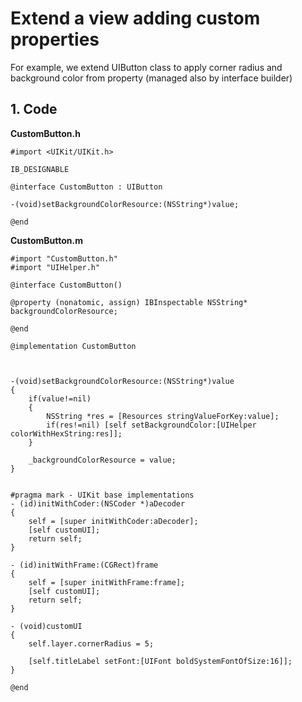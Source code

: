 # Extend a view adding custom properties

For example, we extend UIButton class to apply corner radius and background color from property (managed also by interface builder)

## 1. Code

**CustomButton.h**
```objc
#import <UIKit/UIKit.h>

IB_DESIGNABLE

@interface CustomButton : UIButton

-(void)setBackgroundColorResource:(NSString*)value;

@end
```


**CustomButton.m**
```objc
#import "CustomButton.h"
#import "UIHelper.h"

@interface CustomButton()

@property (nonatomic, assign) IBInspectable NSString* backgroundColorResource;

@end

@implementation CustomButton



-(void)setBackgroundColorResource:(NSString*)value
{
    if(value!=nil)
    {
        NSString *res = [Resources stringValueForKey:value];
        if(res!=nil) [self setBackgroundColor:[UIHelper colorWithHexString:res]];
    }
    
    _backgroundColorResource = value;
}


#pragma mark - UIKit base implementations
- (id)initWithCoder:(NSCoder *)aDecoder
{
    self = [super initWithCoder:aDecoder];
    [self customUI];
    return self;
}

- (id)initWithFrame:(CGRect)frame
{
    self = [super initWithFrame:frame];
    [self customUI];
    return self;
}

- (void)customUI
{
    self.layer.cornerRadius = 5;
    
    [self.titleLabel setFont:[UIFont boldSystemFontOfSize:16]];
}

@end
```
